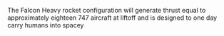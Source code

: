 The Falcon Heavy rocket configuration will generate thrust equal to approximately eighteen 747 aircraft at liftoff and is designed to one day carry humans into spacey

